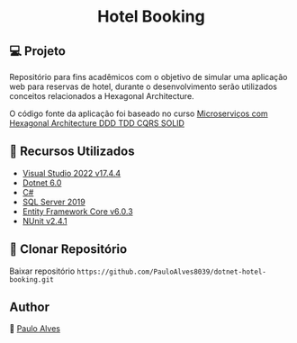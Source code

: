 <h1 align="center">Hotel Booking</h1>

## :computer: Projeto

Repositório para fins acadêmicos com o objetivo de simular uma aplicação web para reservas de hotel, durante o desenvolvimento serão utilizados conceitos relacionados a 
Hexagonal Architecture.

O código fonte da aplicação foi baseado no curso [Microserviços com Hexagonal Architecture DDD TDD CQRS SOLID](https://www.udemy.com/course/microservicos-com-hexagonal-architecture-ddd-tdd-cqrs-solid/?src=sac&kw=hexago)

## :wrench: Recursos Utilizados

- [Visual Studio 2022 v17.4.4](https://visualstudio.microsoft.com/pt-br/vs/)
- [Dotnet 6.0](https://dotnet.microsoft.com/en-us/download/dotnet/6.0)
- [C#](https://docs.microsoft.com/pt-br/dotnet/csharp/getting-started/)
- [SQL Server 2019](https://www.microsoft.com/pt-br/sql-server/sql-server-downloads)
- [Entity Framework Core v6.0.3](https://learn.microsoft.com/pt-br/ef/core/)
- [NUnit v2.4.1](https://nunit.org/)

## :floppy_disk: Clonar Repositório
Baixar repositório ```https://github.com/PauloAlves8039/dotnet-hotel-booking.git```

## Author
:boy: [Paulo Alves](https://github.com/PauloAlves8039)
